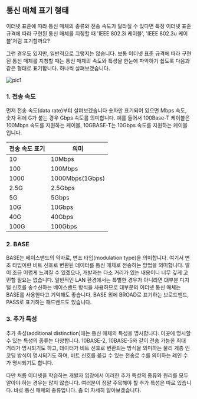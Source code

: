 ## 통신 매체 표기 형태
이더넷 표준에 따라 통신 매체의 종류와 전송 속도가 달라질 수 있다면 특정 이더넷 표준 규격에 따라 구현된 통신 매체를 지칭할 때 'IEEE 802.3i 케이블', 'IEEE 802.3u 케이블'처럼 표기할까요?

그런 경우도 있지만, 일반적으로 그렇지는 않습니다. 보통 이더넷 표준 규격에 따라 구현된 통신 매체를 지칭할 때는 통신 매체의 속도와 특성을 한눈에 파악하기 쉽도록 다음과 같은 형태로 표기합니다. 하나씩 살펴보겠습니다.

![pic1](https://mblogthumb-phinf.pstatic.net/MjAyNDA3MDhfNDgg/MDAxNzIwNDQzMjg2MDMy.okJpKVuX4jZ69iQOUL5uWv5F8uRcd1InZFR5qp6zzGsg.Gpl0eKn3uqT13azAPnB44GgDoXPaUMkj7-rVeziuURsg.PNG/스크린샷_2024-07-08_오후_9.54.40.png?type=w800)

### 1. 전송 속도
먼저 전송 속도(data rate)부터 살펴보겠습니다 숫자만 표기되어 있으면 Mbps 속도, 숫자 뒤에 G가 붙는 경우 Gbps 속도를 의미합니다. 예를 들어서 100Base-T 케이블은 100Mbps 속도를 지원하는 케이블, 10GBASE-T는 10Gbps 속도를 지원하는 케이블입니다.

|전송 속도 표기 | 의미 |
| --- | --- |
|10 | 10Mbps |
|100 | 100Mbps |
| 1000 | 1000Mbps(1Gbps) |
| 2.5G | 2.5Gbps |
| 5G | 5Gbps |
| 10G | 10Gbps|
|40G | 40Gbps|
|100G| 100Gbps|

### 2. BASE
BASE는 베이스밴드의 약자로, 변조 타입(modulation type)을 의미합니다. 여기서 변조 타입이란 비트 신호로 변환된 데이터를 통신 매체로 전송하는 방법을 의미합니다. 말이 조금 어렵게 느껴질 수 있겠으나, 개발과는 다소 거리가 있는 내용이니 너무 깊게 고민할 필요는 없습니다. 일반적인 LAN 환경에서는 특별한 경우가 아니라면 대부분 디지털 신호를 송수신하는 베이스밴드 방식을 사용하므로 대부분의 이더넷 통신 매체는 BASE를 사용한다고 기억해도 좋습니다. BASE 외에 BROAD로 표기하는 브로드밴드, PASS로 표기하는 패드밴드도 있습니다.

### 3. 추가 특성
추가 측성(additional distinction)에는 통신 매체의 특성을 명시합니다. 이곳에 명시할 수 있는 특성의 종류는 다양합니다. 10BASE-2, 10BASE-5와 같이 전송 가능한 최대 거리가 명시되기도 하고, 데이터가 비트 신호로 변환되는 방식을 의미하는 물리 게층 인코딩 방식이 명시되기도 하며, 비트 신호를 옮길 수 있는 전송로 수를 의미하는 레인 수가 명시되기도 합니다.

다만 처름 이더넷을 학습하는 개발자 입장에서 이러한 추가 특성의 종류와 원리를 모두 알아야 하는 경우는 많지 않습니다. 여러분이 정말 주목해야 할 추가 특성은 따로 있습니다. 바로 통신 매체의 종류입니다. 좀 더 자세히 알아보겠습니다.